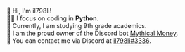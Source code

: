 👋 Hi, I'm il798li! 
<br>
👨‍💻 I focus on coding in __Python__.
<br>
🏫 Currently, I am studying 9th grade academics.
<br>
🤖 I am the proud owner of the Discord bot <a href = 'https://www.mythical-money.tk/'>Mythical Money</a>.
<br>
💬 You can contact me via Discord at <a href = 'https://discord.com/users/655263219459293210'>il798li#3336</a>.
